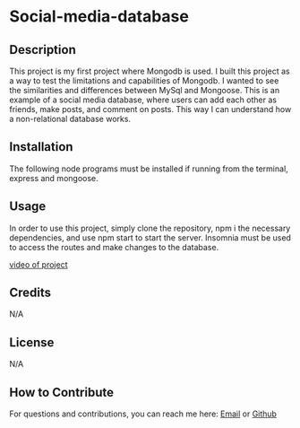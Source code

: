 # Social-media-database

## Description

This project is my first project where Mongodb is used. I built this project as a way to test the limitations and capabilities of Mongodb. I wanted to see the similarities and differences between MySql and Mongoose. This is an example of a social media database, where users can add each other as friends, make posts, and comment on posts. This way I can understand how a non-relational database works.

## Installation

The following node programs must be installed if running from the terminal, express and mongoose.

## Usage

In order to use this project, simply clone the repository, npm i the necessary dependencies, and use npm start to start the server. Insomnia must be used to access the routes and make changes to the database.

[video of project](https://drive.google.com/file/d/19qPPF0YzYCm-rCrCoPwXR3SEvV3e2XlY/view)

## Credits

N/A

## License

N/A

## How to Contribute

For questions and contributions, you can reach me here:
[Email](mailto:bielinskilucas@gmail.com)
or
[Github](https://github.com/LucasBielinski)

